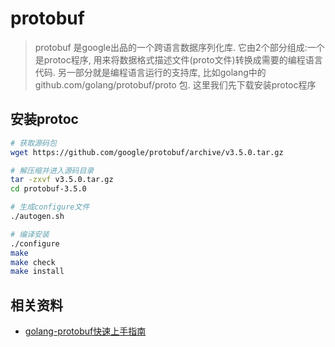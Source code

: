 # protobuf

> protobuf 是google出品的一个跨语言数据序列化库.
 它由2个部分组成:一个是protoc程序, 用来将数据格式描述文件(proto文件)转换成需要的编程语言代码.
 另一部分就是编程语言运行的支持库, 比如golang中的 github.com/golang/protobuf/proto 包.
 这里我们先下载安装protoc程序
 
## 安装protoc

```bash
# 获取源码包
wget https://github.com/google/protobuf/archive/v3.5.0.tar.gz

# 解压缩并进入源码目录
tar -zxvf v3.5.0.tar.gz
cd protobuf-3.5.0

# 生成configure文件
./autogen.sh

# 编译安装
./configure
make
make check
make install
```

## 相关资料
- [golang-protobuf快速上手指南](https://studygolang.com/articles/14337)

